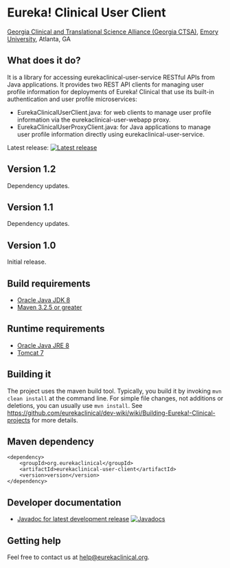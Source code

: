 # Eureka! Clinical User Client
[Georgia Clinical and Translational Science Alliance (Georgia CTSA)](http://www.georgiactsa.org), [Emory University](http://www.emory.edu), Atlanta, GA

## What does it do?
It is a library for accessing eurekaclinical-user-service RESTful APIs from Java applications. It provides two REST API clients for managing user profile information for deployments of Eureka! Clinical that use its built-in authentication and user profile microservices:
* EurekaClinicalUserClient.java: for web clients to manage user profile information via the eurekaclinical-user-webapp proxy.
* EurekaClinicalUserProxyClient.java: for Java applications to manage user profile information directly using eurekaclinical-user-service.

Latest release: [![Latest release](https://maven-badges.herokuapp.com/maven-central/org.eurekaclinical/eurekaclinical-user-client/badge.svg)](https://maven-badges.herokuapp.com/maven-central/org.eurekaclinical/eurekaclinical-user-client)

## Version 1.2
Dependency updates.

## Version 1.1
Dependency updates.

## Version 1.0
Initial release.

## Build requirements
* [Oracle Java JDK 8](http://www.oracle.com/technetwork/java/javase/overview/index.html)
* [Maven 3.2.5 or greater](https://maven.apache.org)

## Runtime requirements
* [Oracle Java JRE 8](http://www.oracle.com/technetwork/java/javase/overview/index.html)
* [Tomcat 7](https://tomcat.apache.org)

## Building it
The project uses the maven build tool. Typically, you build it by invoking `mvn clean install` at the command line. For simple file changes, not additions or deletions, you can usually use `mvn install`. See https://github.com/eurekaclinical/dev-wiki/wiki/Building-Eureka!-Clinical-projects for more details.

## Maven dependency
```
<dependency>
    <groupId>org.eurekaclinical</groupId>
    <artifactId>eurekaclinical-user-client</artifactId>
    <version>version</version>
</dependency>
```

## Developer documentation
* [Javadoc for latest development release](http://javadoc.io/doc/org.eurekaclinical/eurekaclinical-user-client) [![Javadocs](http://javadoc.io/badge/org.eurekaclinical/eurekaclinical-user-client.svg)](http://javadoc.io/doc/org.eurekaclinical/eurekaclinical-user-client)

## Getting help
Feel free to contact us at help@eurekaclinical.org.

